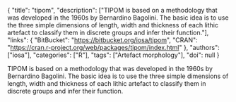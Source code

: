 {
  "title": "tipom",
  "description": ["TIPOM is based on a methodology that was developed in the 1960s by Bernardino Bagolini. The basic idea is to use the three simple dimensions of length, width and thickness of each lithic artefact to classify them in discrete groups and infer their function."],
  "links": {
    "BitBucket": "https://bitbucket.org/iosa/tipom",
    "CRAN": "https://cran.r-project.org/web/packages/tipom/index.html"
  },
  "authors": ["iosa"],
  "categories": ["R"],
  "tags": ["Artefact morphology"],
  "doi": null
}

<!-- Generated by csv2md.R – do not edit by hand -->

TIPOM is based on a methodology that was developed in the 1960s by Bernardino Bagolini. The basic idea is to use the three simple dimensions of length, width and thickness of each lithic artefact to classify them in discrete groups and infer their function.
